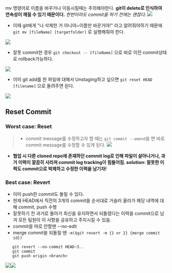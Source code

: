 mv 명령어로 이름을 바꾸거나 이동시킬때는 주의해야한다. **git이 delete로 인식하여 연속성이 깨질 수 있기 때문이다.** _한번이라도 commit을 하기 전에는 괜찮다._
![](https://images.velog.io/images/songjy377/post/a5d9b067-e165-463b-917e-e1a7c08c3b37/image.png)

- 이때 git에게 "나 삭제한 거 아니야~이름만 바꾼거야!" 라고 알려줘야하기 때문에 
```git mv [fileName] [targetfolder]``` 로 실행해줘야 한다.

![](https://images.velog.io/images/songjy377/post/e37b5c12-0ccd-4b76-94d8-b000c8326cb0/image.png)

- 잘못 commit한 경우 ```git checkout -- [fileName]``` 으로 바로 이전 commit상태로 rollback가능하다.

![](https://images.velog.io/images/songjy377/post/0bf54a9f-8f4a-4b16-960e-117eada689b4/image.png)

- 이미 git add를 한 파일에 대해서 Unstaging하고 싶으면 ```git reset HEAD [filename]``` 으로 돌려주면 된다.

![](https://images.velog.io/images/songjy377/post/d50abbbf-411b-4954-9ba6-4b9a1ee4296d/image.png)

## Reset Commit
### Worst case: Reset
> - commit message를 수정하고자 할 때는 ```git commit --amend```을 면 바로 commit message를 수정할 수 있게 된다.
![](https://images.velog.io/images/songjy377/post/1b26ebb8-64aa-4f77-9013-8278ffa9edd4/image.png)

- **협업 시 다른 cloned repo에 존재하던 commit log로 인해 파일이 살아나거나, 과거 이력이 깔끔히 사라져 commit log tracking이 힘들어짐.
solution: 잘못한 이력도 commit으로 박제하고 수정한 이력을 남기자!**

### Best case: Revert
>
- 이미 push한 commit도 돌릴 수 있다.
- 현재 HEAD에서 직전의 3개의 commit을 순서대로 거슬러 올라가 해당 내역에 대해 commit, push 수행
- 잘못하기 전 과거로 돌아가 최신을 유지하면서 되돌렸다는 이력을 commit으로 남겨 모든 팀원이 이 사항을 공유하고 주지시킬 수 있음.
- commit을 따로 안할땐 --no-edit
- merge commit을 되돌릴 땐 ```-m($git revert -m {1 or 2} {merge commit id})```
```
   git revert --no-commit HEAD~3..
   git commit
   git push origin <branch>
```
![](https://images.velog.io/images/songjy377/post/bcb7b120-8d06-497d-8dbe-ebc9d414effc/image.png)![](https://images.velog.io/images/songjy377/post/173cb6e4-3adb-4afe-8757-5a4456d64ff4/image.png)